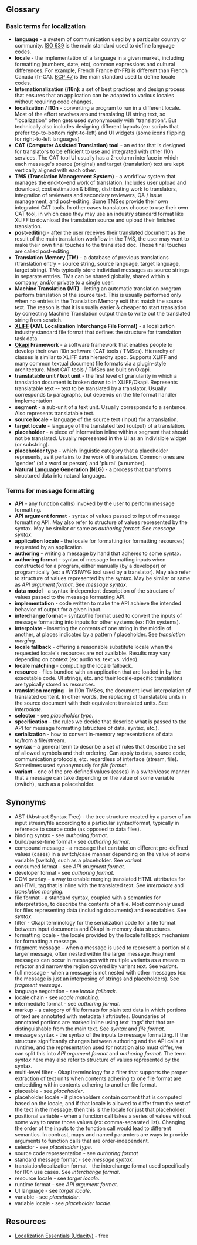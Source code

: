 ## Glossary

### Basic terms for localization

* **language** - a system of communication used by a particular country or community. [ISO 639](https://en.wikipedia.org/wiki/ISO_639) is the main standard used to define language codes.
* **locale** - the implementation of a language in a given market, including formatting (numbers, date, etc), common expressions and cultural differences. For example, French France (fr-FR) is different than French Canada (fr-CA). [BCP 47](https://en.wikipedia.org/wiki/IETF_language_tag) is the main standard used to define locale codes.
* **Internationalization (i18n)**: a set of best practices and design process that ensures that an application can be adapted to various locales without requiring code changes.
* **localization / l10n** - converting a program to run in a different locale. Most of the effort revolves around translating UI string text, so "localization" often gets used synonymously with "translation". But technically also includes designing different layouts (ex: scripts that prefer top-to-bottom right-to-left) and UI widgets (some icons flipping for right-to-left languages)
* **CAT (Computer Assisted Translation) tool** - an editor that is designed for translators to be efficient to use and integrated with other l10n services. The CAT tool UI usually has a 2-column interface in which each message's source (original) and target (translation) text are kept vertically aligned with each other.
* **TMS (Translation Management System)** - a workflow system that manages the end-to-end work of translation. Includes user upload and download, cost estimation & billing, distributing work to translators, integration of reviewers and secondary reviewers, QA / issue management, and post-editing. Some TMSes provide their own integrated CAT tools. In other cases translators choose to use their own CAT tool, in which case they may use an industry standard format like XLIFF to download the translation source and upload their finished translation.
* **post-editing** - after the user receives their translated document as the result of the main translation workflow in the TMS, the user may want to make their own final touches to the translated doc. Those final touches are called post-editing.
* **Translation Memory (TM)** - a database of previous translations (translation entry = source string, source language, target language, target string). TMs typically store individual messages as source strings in separate entries. TMs can be shared globally, shared within a company, and/or private to a single user.
* **Machine Translation (MT)** - letting an automatic translation program perform translation of the source text. This is usually performed only when no entries in the Translation Memory exit that match the source text. The reason is that it is usually easier & cheaper to start translation by correcting Machine Translation output than to write out the translated string from scratch.
* **[XLIFF](https://en.wikipedia.org/wiki/XLIFF) (XML Localization Interchange File Format)** - a localization industry standard file format that defines the structure for translation task data.
* **[Okapi](https://okapiframework.org/) Framework** - a software framework that enables people to develop their own l10n software (CAT tools / TMSes). Hierarchy of classes is similar to XLIFF data hierarchy spec. Supports XLIFF and many common textual document file formats via a plugin-style architecture. Most CAT tools / TMSes are built on Okapi.
* **translatable unit / text unit** - the first level of granularity in which a translation document is broken down to in XLIFF/Okapi. Represents translatable text -- text to be translated by a translator. Usually corresponds to paragraphs, but depends on the file format handler implementation
* **segment** - a sub-unit of a text unit. Usually corresponds to a sentence. Also represents translatable text.
* **source locale** - language of the source text (input) for a translation.
* **target locale** - language of the translated text (output) of a translation.
* **placeholder** - a piece of information inline within a segment that should not be translated. Usually represented in the UI as an indivisible widget (or substring).
* **placeholder type** - which linguistic category that a placeholder represents, as it pertains to the work of translation. Common ones are 'gender' (of a word or person) and 'plural' (a number).
* **Natural Language Generation (NLG)** - a process that transforms structured data into natural language.

### Terms for message formatting

* **API** - any function call(s) invoked by the user to perform message formatting.
* **API argument format** - syntax of values passed to input of message formatting API.  May also refer to structure of values represented by the syntax. May be similar or same as *authoring format*. See *message syntax*.
* **application locale** - the locale for formatting (or formatting resources) requested by an application.
* **authoring** - writing a message by hand that adheres to some syntax.
* **authoring format** - syntax of message formatting inputs when constructed for a program, either manually (by a developer) or programtically (ex: a WYSIWYG tool used by a translator). May also refer to structure of values represented by the syntax.  May be similar or same as *API argument format*.  See *message syntax*.
* **data model** - a syntax-independent description of the structure of values passed to the message formatting API.
* **implementation** - code written to make the API achieve the intended behavior of output for a given input.
* **interchange format** - syntax/file format used to convert the inputs of message formatting into inputs for other systems (ex: l10n systems).
* **interpolate** - inserting the contents of one string in the middle of another, at places indicated by a pattern / placeholder.  See *translation merging*.
* **locale fallback** - offering a reasonable substitute locale when the requested locale's resources are not available. Results may vary depending on context (ex: audio vs. text vs. video).
* **locale matching** - computing the locale fallback.
* **resource** - files bundled with an application that are loaded in by the executable code.  UI strings, etc. and their locale-specific translations are typically stored as resources.
* **translation merging** - in l10n TMSes, the document-level interpolation of translated content. In other words, the replacing of translatable units in the source document with their equivalent translated units.  See *interpolate*.
* **selector** - see *placeholder type*.
* **specification** - the rules we decide that describe what is passed to the API for message formatting (structure of data, syntax, etc.).
* **serialization** - how to convert in-memory representations of data to/from a file/stream.
* **syntax** - a general term to describe a set of rules that describe the set of allowed symbols and their ordering. Can apply to data, source code, communication protocols, etc. regardless of interface (stream, file).  Sometimes used synonymously for *file format*.
* **variant** - one of the pre-defined values (cases) in a switch/case manner that a message can take depending on the value of some variable (switch), such as a polaceholder.


## Synonyms

* AST (Abstract Syntax Tree) - the tree structure created by a parser of an input stream/file according to a particular syntax/format, typically in refernece to source code (as opposed to data files).
* binding syntax - see *authoring format*.
* build/parse-time format - see *authoring format*.
* compound message - a message that can take on different pre-defined values (cases) in a switch/case manner depending on the value of some variable (switch), such as a placeholder. See *variant*.
* consumed format - see *API arugment format*.
* developer format - see *authoring format*.
* DOM overlay - a way to enable merging translated HTML attributes for an HTML tag that is inline with the translated text.  See *interpolate* and *translation merging*.
* file format - a standard syntax, coupled with a semantics for interpretation, to describe the contents of a file. Most commonly used for files representing data (including documents) and executables.  See *syntax*.
* filter - Okapi terminology for the serialization code for a file format between input documents and Okapi in-memory data structures.
* formatting locale - the locale provided by the locale fallback mechanism for formatting a message.
* fragment message - when a message is used to represent a portion of a larger message, often nested within the larger message.  Fragment messages can occur in messages with multiple variants as a means to refactor and narrow the region covered by variant text.  See *variant*.
* full message - when a message is not nested with other messages (ex: the message is just an interposing of strings and placeholders).  See *fragment message*.
* language negotation - see *locale fallback*.
* locale chain - see *locale matching*.
* intermediate format - see *authoring format*.
* markup - a category of file formats for plain text data in which portions of text are annotated with metadata / attributes. Boundaries of annotated portions are marked inline using text 'tags' that that are distinguishable from the main text.  See *syntax* and *file format*.
* message syntax - the syntax of the inputs to message formatting.  If the structure significantly changes between authoring and the API calls at runtime, and the representation used for notation also must differ, we can split this into *API argument format* and *authoring format*.  The term *syntax* here may also refer to structure of values represented by the syntax.
* multi-level filter - Okapi terminology for a filter that supports the proper extraction of text units when contents adhering to one file format are embedding within contents adhering to another file format.
* placeable - see *placeholder*.
* placeholder locale - if placeholders contain content that is computed based on the locale, and if that locale is allowed to differ from the rest of the text in the message, then this is the locale for just that placeholder.
* positional variable - when a function call takes a series of values without some way to name those values (ex: comma-separated list).  Changing the order of the inputs to the function call would lead to different semantics.  In contrast, maps and named paramters are ways to provide arguments to function calls that are order-independent.
* selector - see *placeholder type*.
* source code representation - see *authoring format*
* standard message format - see *message syntax*.
* translation/localization format - the interchange format used specifically for l10n use cases.  See *interchange format*.
* resource locale - see *target locale*.
* runtime format - see *API argument format*.
* UI language - see *target locale*.
* variable - see *placeholder*.
* variable locale - see *placeholder locale*.


## Resources
* [Localization Essentials (Udacity)](https://www.udacity.com/course/localization-essentials--ud610) - free
